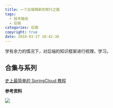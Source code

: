 ```yaml
---
title: 一个后端萌新的爬行之路
tags:
  - 技术路线
  - 后端
categories: 后端
copyright: true
date: 2018-03-27 18:42:38
---
```

学有余力的情况下，对后端的知识框架进行梳理，学习。
<!--more-->

## 合集与系列
[史上最简单的 SpringCloud 教程 ](https://blog.csdn.net/forezp/article/details/70148833)


**参考资料**
[]()

![](http://oankigr4l.bkt.clouddn.com/wexin.png)